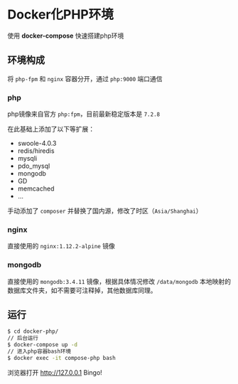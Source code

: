 #  Docker化PHP环境

使用 **docker-compose** 快速搭建php环境

## 环境构成

将 `php-fpm` 和 `nginx` 容器分开，通过 `php:9000` 端口通信

### php

php镜像来自官方 `php:fpm`，目前最新稳定版本是 `7.2.8`

在此基础上添加了以下等扩展：

- swoole-4.0.3
- redis/hiredis
- mysqli
- pdo_mysql
- mongodb
- GD
- memcached
- ...

手动添加了 `composer` 并替换了国内源，修改了时区（`Asia/Shanghai`）

### nginx

直接使用的 `nginx:1.12.2-alpine` 镜像

### mongodb

直接使用的 `mongodb:3.4.11` 镜像，根据具体情况修改 `/data/mongodb` 本地映射的数据库文件夹，如不需要可注释掉，其他数据库同理。

## 运行

```sh
$ cd docker-php/
// 后台运行
$ docker-compose up -d
// 进入php容器bash环境
$ docker exec -it compose-php bash
```

浏览器打开 http://127.0.0.1 Bingo!
